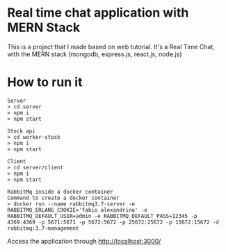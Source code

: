 # Real time chat application with MERN Stack

This is a project that I made based on web tutorial. It's a Real Time Chat, with the MERN stack (mongodb, express.js, react.js, node.js)

# How to run it

    Server
    > cd server
    > npm i
    > npm start

    Stock api
    > cd worker-stock
    > npm i
    > npm start

    Client
    > cd server/client
    > npm i
    > npm start

    RabbitMq inside a docker container
    Command to create a docker container
    > docker run --name rabbitmq3.7-server -e RABBITMQ_ERLANG_COOKIE='fabio alexandrino' -e RABBITMQ_DEFAULT_USER=admin -e RABBITMQ_DEFAULT_PASS=12345 -p 4369:4369 -p 5671:5671 -p 5672:5672 -p 25672:25672 -p 15672:15672 -d rabbitmq:3.7-management

Access the application through [http://localhost:3000/](http://localhost:3000/)
